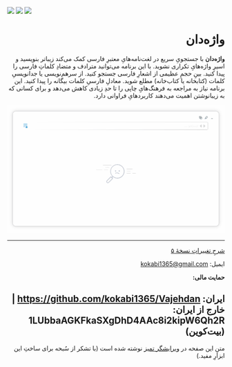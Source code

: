 <div dir="rtl">

<div dir="ltr">
  
![](https://img.shields.io/github/downloads/kokabi1365/vajehdan/total)
![](https://img.shields.io/github/v/release/kokabi1365/vajehdan)
![](https://img.shields.io/github/license/kokabi1365/vajehdan)
  
</div>
  
# واژه‌دان

**واژه‌دان** با جستجویِ سریع در لغت‌نامه‌هایِ معتبرِ فارسی کمک می‌کند زیباتر بنویسید و اسیرِ واژه‌هایِ تکراری نشوید. با این برنامه می‌توانید مترادف و متضادِ کلماتِ فارسی را پیدا کنید. بینِ حجمِ عظیمی از اشعارِ فارسی جستجو کنید. از سرهم‌نویسی یا جدانویسیِ کلمات (کتابخانه یا کتاب‌خانه) مطلع شوید. معادلِ فارسیِ کلمات بیگانه را پیدا کنید. این برنامه نیاز به مراجعه به فرهنگ‌هایِ چاپی را تا حدِ زیادی کاهش می‌دهد و برای کسانی که به زیبانوشتن اهمیت می‌دهند کاربردهایِ فراوانی دارد. 

![](docs/assets/images/demo.gif)

---

[شرحِ تغییراتِ نسخهٔ ۵](https://vrgl.ir/ORezt)
  
ایمیل: kokabi1365@gmail.com
  
**حمایت مالی:** 

ایران: https://github.com/kokabi1365/Vajehdan | خارج از ایران: 1LUbbaAGKFkaSXgDhD4AAc8i2kipW6Qh2R (بیت‌کوین) 
---

متنِ این صفحه در [ویرایشگر تمیز](https://www.sobhe.ir/moratab/) نوشته شده است (با تشکر از سُبحه برای ساختِ این ابزارِ مفید.) 

</div>
